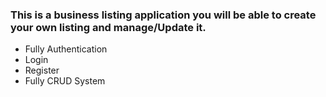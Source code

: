 ### This is a business listing application you will be able to create your own listing and manage/Update it.
- Fully Authentication 
- Login
- Register 
- Fully CRUD System